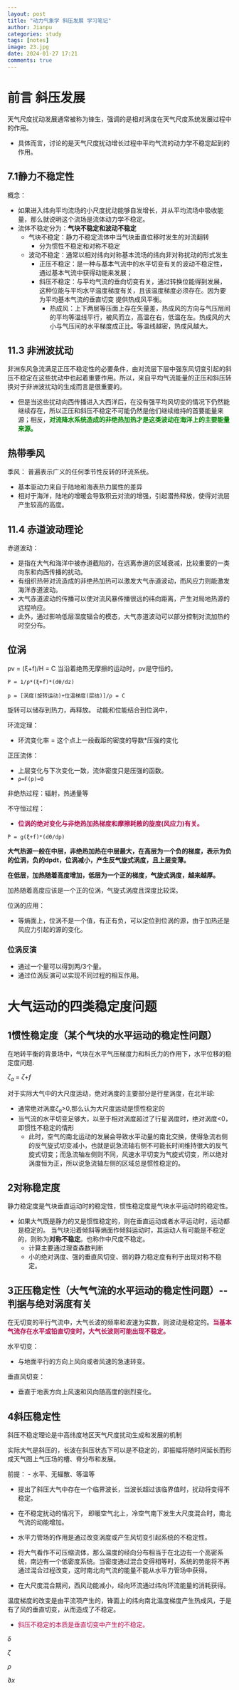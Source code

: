 ```yaml
---
layout: post
title: "动力气象学 斜压发展 学习笔记"
author: Jianpu
categories: study
tags: [notes]
image: 23.jpg
date: 2024-01-27 17:21
comments: true
---
```





# 前言 斜压发展

天气尺度扰动发展通常被称为锋生，强调的是相对涡度在天气尺度系统发展过程中的作用。

- 具体而言，讨论的是天气尺度扰动增长过程中平均气流的动力学不稳定起到的作用。

## 7.1静力不稳定性

概念： 

- 如果进入纬向平均流场的小尺度扰动能够自发增长，并从平均流场中吸收能量，那么就说明这个流场是流体动力学不稳定。
- 流体不稳定分为：**气块不稳定和波动不稳定**
  - 气块不稳定：静力不稳定流体中当气块垂直位移时发生的对流翻转 
    - 分为惯性不稳定和对称不稳定
  - 波动不稳定：通常以相对纬向对称基本流场的纬向非对称扰动的形式发生
    - 正压不稳定：是一种与基本气流中的水平切变有关的波动不稳定性，通过基本气流中获得动能来发展；
    - 斜压不稳定：与平均气流的垂向切变有关，通过转换位能得到发展，这种位能与平均水平温度梯度有关，且该温度梯度必须存在。因为要为平均基本气流的垂直切变 提供热成风平衡。
      - 热成风：上下两层等压面上存在矢量差，热成风的方向与气压层间的平均等温线平行，被风而立，高温在右，低温在左。热成风的大小与气压间的水平梯度成正比。等温线越密，热成风越大。


## 11.3 非洲波扰动

非洲东风急流满足正压不稳定性的必要条件，由对流层下层中强东风切变引起的斜压不稳定在这些扰动中也起着重要作用。所以，来自平均气流能量的正压和斜压转换对于非洲波扰动的生成而言是很重要的。

- 但是当这些扰动向西传播进入大西洋后，在没有强平均风切变的情况下仍然能继续存在，所以正压和斜压不稳定不可能仍然是他们继续维持的首要能量来源；相反，<font color=green>**对流降水系统造成的非绝热加热才是这类波动在海洋上的主要能量来源。**</font>

## 热带季风

季风： 普遍表示广义的任何季节性反转的环流系统。

- 基本驱动力来自于陆地和海表热力属性的差异
- 相对于海洋，陆地的增暖会导致积云对流的增强，引起潜热释放，使得对流层产生较高的高度。

## 11.4 赤道波动理论

赤道波动： 

- 是指在大气和海洋中被赤道截陷的，在远离赤道的区域衰减，比较重要的一类向东和向西传播的扰动。
- 有组织热带对流造成的非绝热加热可以激发大气赤道波动，而风应力则能激发海洋赤道波动。
- 大气赤道波动的传播可以使对流风暴传播很远的纬向距离，产生对局地热源的远程响应。
- 此外，通过影响低层湿度辐合的模态，大气赤道波动可以部分控制对流加热的时空分布。

## 位涡

pv = (ξ+f)/H = C
当沿着绝热无摩擦的运动时，pv是守恒的。

`P = 1/ρ*(ξ+f)*(dθ/dz)`

`p = [涡度(旋转运动)+位温梯度(层结)]/ρ = C`

旋转可以储存到热力，再释放。 动能和位能结合到位涡中，


环流定理：

- 环流变化率 = 这个点上一段截距的密度的导数*压强的变化

正压流体：

- 上层变化与下次变化一致，流体密度只是压强的函数。
- `ρ=F(p)=0`

非绝热过程：辐射，热通量等

不守恒过程：

- <font color=blue5>**位涡的绝对变化与非绝热加热梯度和摩擦耗散的旋度(风应力)有关。**</font>

`P = g(ξ+f)*(dθ/dp)`

**大气热源一般在中层，非绝热加热在中层最大，在高层为一个负的梯度，表示为负的位涡，负的dpdt，位涡减小，产生反气旋式涡度，且上层变薄。**

**在低层，加热随着高度增加，低层为一个正的梯度，气旋式涡度，越来越厚。**

加热随着高度应该是一个正的位涡，气旋式涡度且深度比较深。

位涡的应用：

- 等熵面上，位涡不是一个值，有正有负，可以定位到位涡的源，由于加热还是风应力引起的源的变化。

### 位涡反演

- 通过一个量可以得到两/3个量。
- 通过位涡反演可以实现不同过程的相互作用。

# 大气运动的四类稳定度问题

## 1惯性稳定度（某个气块的水平运动的稳定性问题）

在地转平衡的背景场中，气块在水平气压梯度力和科氏力的作用下，水平位移的稳定度问题.

$\zeta_a$ = $\zeta$+$f$

对于实际大气中的大尺度运动，绝对涡度的主要部分是行星涡度，在北半球:

- 通常绝对涡度$\zeta$$_a$>0,那么认为大尺度运动是惯性稳定的
- 当气流的水平切变足够大，以至于相对涡度超过了行星涡度时，绝对涡度<0，即惯性不稳定的情形
  - 此时，空气的南北运动的发展会导致水平动量的南北交换，使得急流右侧的反气旋式切变减小，也就是说急流轴右侧不可能长时间维持很大的反气旋式切变；而急流轴左侧则不同，风速水平切变为气旋式切变，所以绝对涡度恒为正，所以说急流轴左侧的区域总是惯性稳定的。

## 2对称稳定度

静力稳定度是气块垂直运动时的稳定性，惯性稳定度是气块水平运动时的稳定性。

- 如果大气既是静力的又是惯性稳定的，则在垂直运动或者水平运动时，运动都是稳定的。
  当气块沿着倾斜等熵面作倾斜运动时，其运动人有可能是不稳定的，则称为**对称不稳定**。也称作中尺度不稳定。
  - 计算主要通过理查森数判断
  - 小的绝对涡度、强的垂直风切变、弱的静力稳定度有利于出现对称不稳定。


## 3正压稳定性（大气气流的水平运动的稳定性问题）--判据与绝对涡度有关

在无切变的平行气流中，大气长波的频率和波速为实数，则波动是稳定的。<font color=blue5>**当基本气流存在水平或铅直切变时，大气长波则可能出现不稳定。**</font>

水平切变：

- 与地面平行的方向上风向或者风速的急速转变。

垂直风切变：

- 垂直于地表方向上风速和风向随高度的剧烈变化。

## 4斜压稳定性

斜压不稳定理论是中高纬度地区天气尺度扰动生成和发展的机制

实际大气是斜压的，长波在斜压状态下可以是不稳定的，即振幅将随时间延长而形成天气图上气压场的槽、脊分布和发展。

前提： - 水平、无辐散、等温等

- 提出了斜压大气中存在一个临界波长，当波长超过该临界值时，扰动将变得不稳定。

- 在不稳定扰动的情况下， 即暖空气北上，冷空气南下发生大尺度混合时，南北气流的动能增加。
- 水平力管场的作用是通过改变涡度或产生风切变引起系统的不稳定性。
- 将大气看作不可压缩流体，那么温度的经向分布相当于在北边有一个高密系统，南边有一个低密度系统。当密度通过混合变得相等时，系统的势能将不再通过混合过程改变，这时南北向气流的能量不能从水平力管场中获得。
- 在大尺度混合期间，西风动能减小，经向环流通过纬向环流能量的消耗获得。


温度梯度的改变是由平流项产生的，锋面上的纬向南北温度梯度产生热成风，于是有了风的垂直切变，从而造成了不稳定。

- <font color=blue5>斜压不稳定的本质是垂直切变中产生的不稳定。</font>







$\delta$

$\zeta$

$\rho$

$\partial{x}$

